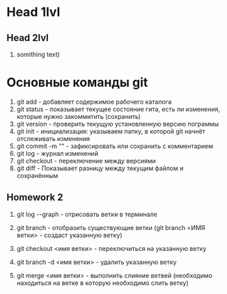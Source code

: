 # Head 1lvl

## Head 2lvl

1. somithing text)


# Основные команды git

1. git add - добавляет содержимое рабочего каталога 
2. git status - показывает текущее состояние гита, есть ли изменения, которые нужно закоммитить
(сохранить)
3. git version - проверить текущую установленную
версию пограммы
4. git init - инициализация: указываем папку, в которой
git начнёт отслеживать изменения
5.  git commit -m "" - зафиксировать или сохранить с комментарием
6.  git log - журнал изменений
7. git checkout - переключение между версиями
8.  git diff - Показывает разницу между текущим файлом и сохранённым

## Homework 2

1. git log --graph - отрисовать ветки в терминале

2. git branch - отобразить существующие ветки (git branch <ИМЯ ветки> - создаст указанную ветку)

3. git checkout <имя ветки> - переключиться на указанную ветку

4. git branch -d <имя ветки> - удалить указанную ветку

5. git merge <имя ветки> - выполнить слияние ветвей (необходимо находиться на ветке в которую необходимо слить ветку)  